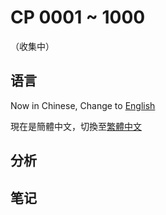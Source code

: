 # CP 0001 ~ 1000
（收集中）

## 语言
Now in Chinese, Change to [English](README.md)

現在是簡體中文，切換至[繁體中文](README-tc.md)

## 分析

## 笔记

